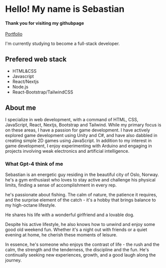 <h1 class="m-0">Hello! My name is Sebastian </h1>
<h4>Thank you for visiting my githubpage</h4>
<a href="https://sebastianksportfolio.netlify.app/">Portfolio</a><br/>


<p>I'm currently studying to become a full-stack developer.</p>
<h2>Prefered web stack</h2>
<ul><li>HTML&CSS</li><li>Javascript</li><li>React/Nextjs</li><li>Node.js</li><li>React-Bootstrap/TailwindCSS</li></ul>


<h2>About me</h2>
I specialize in web development, with a command of HTML, CSS, JavaScript, React, Nextjs, Bootstrap and Tailwind. While my primary focus is on these areas, I have a passion for game development. I have actively explored game development using Unity and C#, and have also dabbled in creating simple 2D games using JavaScript. In addition to my interest in game development, I enjoy experimenting with Arduino and engaging in projects involving weak electronics and artificial intelligence.
<h3>What Gpt-4 think of me</h3>
<p>Sebastian is an energetic guy residing in the beautiful city of Oslo, Norway. he's a gym enthusiast who loves to stay active and challenge his physical limits, finding a sense of accomplishment in every rep.

he's passionate about fishing. The calm of nature, the patience it requires, and the surprise element of the catch - it's a hobby that brings balance to my high-octane lifestyle.

He shares his life with a wonderful girlfriend and a lovable dog.

Despite his active lifestyle, he also knows how to unwind and enjoy some good old weekend fun. Whether it's a night out with friends or a quiet evening at home, he cherish these moments of leisure.

In essence, he's someone who enjoys the contrast of life - the rush and the calm, the strength and the tenderness, the discipline and the fun. He's continually seeking new experiences, growth, and a good laugh along the journey.</p>
<!---
Sebbe92/Sebbe92 is a ✨ special ✨ repository because its `README.md` (this file) appears on your GitHub profile.
You can click the Preview link to take a look at your changes.
--->
